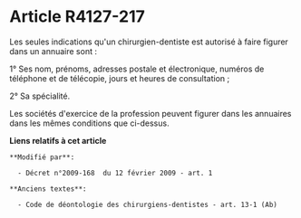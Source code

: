 # Article R4127-217

Les seules indications qu'un chirurgien-dentiste est autorisé à faire figurer dans un annuaire sont :

1° Ses nom, prénoms, adresses postale et électronique, numéros de téléphone et de télécopie, jours et heures de
consultation ;

2° Sa spécialité.

Les sociétés d'exercice de la profession peuvent figurer dans les annuaires dans les mêmes conditions que ci-dessus.

**Liens relatifs à cet article**

	**Modifié par**:

	  - Décret n°2009-168  du 12 février 2009 - art. 1

	**Anciens textes**:

	  - Code de déontologie des chirurgiens-dentistes - art. 13-1 (Ab)
